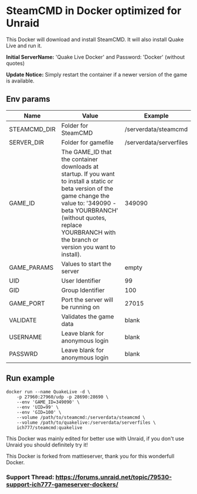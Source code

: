 # SteamCMD in Docker optimized for Unraid
This Docker will download and install SteamCMD. It will also install Quake Live and run it.

**Initial ServerName:** 'Quake Live Docker' and Password: 'Docker' (without quotes)

**Update Notice:** Simply restart the container if a newer version of the game is available.

## Env params
| Name | Value | Example |
| --- | --- | --- |
| STEAMCMD_DIR | Folder for SteamCMD | /serverdata/steamcmd |
| SERVER_DIR | Folder for gamefile | /serverdata/serverfiles |
| GAME_ID | The GAME_ID that the container downloads at startup. If you want to install a static or beta version of the game change the value to: '349090 -beta YOURBRANCH' (without quotes, replace YOURBRANCH with the branch or version you want to install). | 349090 |
| GAME_PARAMS | Values to start the server | empty |
| UID | User Identifier | 99 |
| GID | Group Identifier | 100 |
| GAME_PORT | Port the server will be running on | 27015 |
| VALIDATE | Validates the game data | blank |
| USERNAME | Leave blank for anonymous login | blank |
| PASSWRD | Leave blank for anonymous login | blank |

## Run example
```
docker run --name QuakeLive -d \
	-p 27960:27960/udp -p 28690:28690 \
	--env 'GAME_ID=349090' \
	--env 'UID=99' \
	--env 'GID=100' \
	--volume /path/to/steamcmd:/serverdata/steamcmd \
	--volume /path/to/quakelive:/serverdata/serverfiles \
	ich777/steamcmd:quakelive
```

This Docker was mainly edited for better use with Unraid, if you don't use Unraid you should definitely try it!

This Docker is forked from mattieserver, thank you for this wonderfull Docker.

### Support Thread: https://forums.unraid.net/topic/79530-support-ich777-gameserver-dockers/